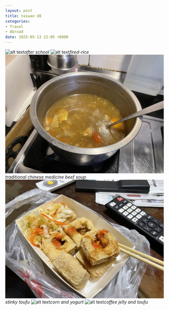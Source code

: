 ```yaml
---
layout: post
title: taiwan d8
categories:
- Travel
- Abroad
date: 2025-05-13 22:05 +0800
---
```

![alt text](/assets/2025-05/d6b95c649cba59cd4fe07ef6472b517.jpg)_after school_
![alt text](/assets/2025-05/58cd4167d72c0394341315ce9398a9d.jpg)_fired-rice_
![alt text](/assets/2025-05/ce77c76b5e908f71e7b9c72b321db42.jpg)_traditional chinese medicine beef soup_
![alt text](/assets/2025-05/135b7d14864eaa65ddce21893e61b9d.jpg)_stinky toufu_
![alt text](/assets/2025-05/75df79926c1b26633fa3ee24e0c9b32.jpg)_corn and yogurt_
![alt text](/assets/2025-05/ef4811c854cb0d45a168841f2ba4a9a.jpg)_coffee jelly and toufu_

